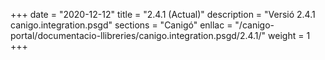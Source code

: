 +++
date        = "2020-12-12"
title       = "2.4.1 (Actual)"
description = "Versió 2.4.1 canigo.integration.psgd"
sections    = "Canigó"
enllac		= "/canigo-portal/documentacio-llibreries/canigo.integration.psgd/2.4.1/"
weight		= 1
+++
